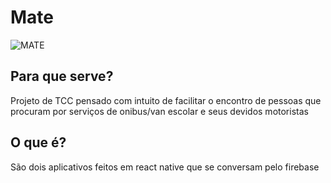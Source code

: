 # Mate

![MATE](https://user-images.githubusercontent.com/39389740/100693634-106d1180-336c-11eb-997f-16a3fc0ef8e1.png)

## Para que serve?
Projeto de TCC pensado com intuito de facilitar o encontro de pessoas que procuram por serviços de onibus/van escolar e seus devidos motoristas

## O que é?
São dois aplicativos feitos em react native que se conversam pelo firebase

